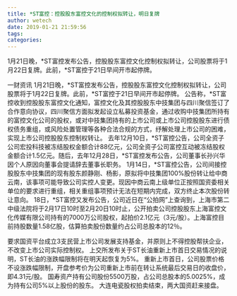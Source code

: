 ```yaml
---
title: *ST富控：控股股东富控文化的控制权拟转让，明日复牌
author: wetech
date: 2019-01-21 21:59:56
tags: 
categories: 
---
```

1月21日晚，*ST富控发布公告，控股股东富控文化控制权拟转让，公司股票将于1月22日复牌。此前，*ST富控于21日早间开市起停牌。
<!-- more -->
一财资讯
1月21日晚，*ST富控发布公告，控股股东富控文化控制权拟转让，公司股票将于1月22日复牌。此前，*ST富控于21日早间开市起停牌。
公告称，*ST富控收到控股股东富控文化通知，富控文化及其控股股东中技集团与四川聚信签订了合作意向协议，四川聚信方面拟发起设立私募投资基金，通过收购中技集团所持有的富控文化公司的股权，或对中技集团持有的上市公司或上市公司控股股东进行债权债务重组，或风险处置管理等各种合法合规的方式，纾解处理上市公司的困难，实现上市公司控股股东控制权转让。
去年12月10日，*ST富控公告，公司全资子公司宏投科技被冻结股权金额合计88亿元，公司全资子公司富控互动被冻结股权金额合计1.5亿元。随后，去年12月28日，*ST富控发布公告，公司董事长孙兴华因个人原因向董事会提请辞去董事长职务。
1月14日，*ST富控公告，公司间接控股股东中技集团的现有股东颜静刚、杨影，原拟将中技集团100%股份转让给中商云南，该事项可能导致公司实控人变更。现因中商云南上级单位正按照国资委相关单位的要求进行重组，相关重组事项预计无法在短期内完成，双方终止本次股份转让意向。
18日，*ST富控又发布公告，公司近日在“公拍网”上查询到，上海市第二中级法院将于2月17日10时至2月20日10时止，公开拍卖公司控股股东上海富控文化传媒有限公司持有的7000万公司股权，起拍价2.1亿元（3元/股）。上海富控目前持股数量1.58亿股，估算拍卖股份数量约占公司总股本的12％。
 
 
 
要求国资平台成立3支民营上市公司发展支持基金，并原则上不得控股帮扶企业，不改变上市公司实际控制权。
上交所发布关于ST长油重新上市首日交易情况的说明，ST长油的涨跌幅限制将在明天起恢复为5%。
重新上市首日，公司股票价格不设涨跌幅限制，开盘参考价为公司重新上市前在转让系统最后交易日的收盘价，即4.31元/股。
国寿资产持有公司股份5500万股，占公司总股本的5.0025%，成为持有公司5%以上股份的股东。
大连电瓷股权拍卖结束，两大国资赶来接盘。
